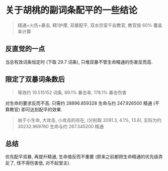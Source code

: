 # 关于胡桃的副词条配平的一些结论

> 精通+火伤+暴击, 精1护摩, 双暴配平, 双水宗室千岩教官, 教官按 $60\%$ 覆盖率计算

## 反直觉的一点

当总有效词条恒定时 (下取 $29.7$ 词条), 只堆双暴不管生命精通的伤害反而高.

## 限定了双暴词条数后

> 等效约 $19.515152$ 词条, $89.1\%$ 暴击率, $178.1\%$ 暴击伤害

对生命的要求反而不高.
只需约 $28896.859328$ 生命与约 $247.926500$ 精通 (不算教官) 即可达到配平的效果.

> 由于小生命, 大攻击, 小攻击的存在, (分别取 $2091.3$, $4.1\%$, $13.6$), 实际为约 $30232.969760$ 生命与约 $267.345200$ 精通

## 总结

优先配平双暴, 再提升精通, 生命值反而不重要 (原来之前都把生命精通的优先级弄反了, 怪不得伤害低, 对不起堂主).
